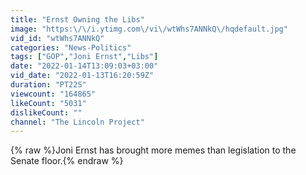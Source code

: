 ```yaml
---
title: "Ernst Owning the Libs"
image: "https:\/\/i.ytimg.com\/vi\/wtWhs7ANNkQ\/hqdefault.jpg"
vid_id: "wtWhs7ANNkQ"
categories: "News-Politics"
tags: ["GOP","Joni Ernst","Libs"]
date: "2022-01-14T13:09:03+03:00"
vid_date: "2022-01-13T16:20:59Z"
duration: "PT22S"
viewcount: "164865"
likeCount: "5031"
dislikeCount: ""
channel: "The Lincoln Project"
---
```

{% raw %}Joni Ernst has brought more memes than legislation to the Senate floor.{% endraw %}
